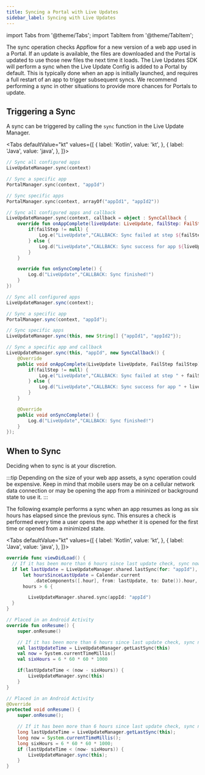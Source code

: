 ```yaml
---
title: Syncing a Portal with Live Updates
sidebar_label: Syncing with Live Updates
---
```


import Tabs from '@theme/Tabs';
import TabItem from '@theme/TabItem';

The sync operation checks Appflow for a new version of a web app used in a Portal. If an update is available, the files are downloaded and the Portal is updated to use those new files the next time it loads. The Live Updates SDK will perform a sync when the Live Update Config is added to a Portal by default. This is typically done when an app is initially launched, and requires a full restart of an app to trigger subsequent syncs. We recommend performing a sync in other situations to provide more chances for Portals to update.

## Triggering a Sync

A sync can be triggered by calling the `sync` function in the Live Update Manager.

<Tabs
defaultValue="kt"
values={[
{ label: 'Kotlin', value: 'kt', },
{ label: 'Java', value: 'java', },
]}>
<TabItem value="kt">

```kotlin
// Sync all configured apps
LiveUpdateManager.sync(context)

// Sync a specific app
PortalManager.sync(context, "appId")

// Sync specific apps
PortalManager.sync(context, arrayOf("appId1", "appId2"))

// Sync all configured apps and callback
LiveUpdateManager.sync(context, callback = object : SyncCallback {
    override fun onAppComplete(liveUpdate: LiveUpdate, failStep: FailStep?) {
        if(failStep != null) {
            Log.e("LiveUpdate","CALLBACK: Sync failed at step ${failStep.name} for app ${liveUpdate.appId}!")
        } else {
            Log.d("LiveUpdate","CALLBACK: Sync success for app ${liveUpdate.appId}!")
        }
    }

    override fun onSyncComplete() {
        Log.d("LiveUpdate","CALLBACK: Sync finished!")
    }
})
```

</TabItem>

<TabItem value="java">

```java
// Sync all configured apps
LiveUpdateManager.sync(context);

// Sync a specific app
PortalManager.sync(context, "appId");

// Sync specific apps
LiveUpdateManager.sync(this, new String[] {"appId1", "appId2"});

// Sync a specific app and callback
LiveUpdateManager.sync(this, "appId", new SyncCallback() {
    @Override
    public void onAppComplete(LiveUpdate liveUpdate, FailStep failStep) {
        if(failStep != null) {
            Log.e("LiveUpdate","CALLBACK: Sync failed at step " + failStep.name + " for app " + liveUpdate.appId + "!");
        } else {
            Log.d("LiveUpdate","CALLBACK: Sync success for app " + liveUpdate.appId + "!");
        }
    }

    @Override
    public void onSyncComplete() {
        Log.d("LiveUpdate","CALLBACK: Sync finished!")
    }
});
```

</TabItem>

</Tabs>

## When to Sync

Deciding when to sync is at your discretion.

:::tip
Depending on the size of your web app assets, a sync operation could be expensive. Keep in mind that mobile users may be on a cellular network data connection or may be opening the app from a mininized or background state to use it.
:::

The following example performs a sync when an app resumes as long as six hours has elapsed since the previous sync. This ensures a check is performed every time a user opens the app whether it is opened for the first time or opened from a minimized state.

<Tabs
defaultValue="kt"
values={[
{ label: 'Kotlin', value: 'kt', },
{ label: 'Java', value: 'java', },
]}>
<TabItem value="swift">

```swift title="ViewController.swift"
override func viewDidLoad() {
  // If it has been more than 6 hours since last update check, sync now.
  if let lastUpdate = LiveUpdateManager.shared.lastSync(for: "appId"),
      let hoursSinceLastUpdate = Calendar.current
          .dateComponents([.hour], from: lastUpdate, to: Date()).hour,
      hours > 6 {

        LiveUpdateManager.shared.sync(appId: "appId")
  }
}
```

</TabItem>

<TabItem value="kt">

```kotlin
// Placed in an Android Activity
override fun onResume() {
    super.onResume()

    // If it has been more than 6 hours since last update check, sync now.
    val lastUpdateTime = LiveUpdateManager.getLastSync(this)
    val now = System.currentTimeMillis()
    val sixHours = 6 * 60 * 60 * 1000

    if(lastUpdateTime < (now - sixHours)) {
        LiveUpdateManager.sync(this)
    }
}
```

</TabItem>

<TabItem value="java">

```java
// Placed in an Android Activity
@Override
protected void onResume() {
    super.onResume();

    // If it has been more than 6 hours since last update check, sync now.
    long lastUpdateTime = LiveUpdateManager.getLastSync(this);
    long now = System.currentTimeMillis();
    long sixHours = 6 * 60 * 60 * 1000;
    if (lastUpdateTime < (now- sixHours)) {
        LiveUpdateManager.sync(this);
    }
}
```

</TabItem>

</Tabs>
